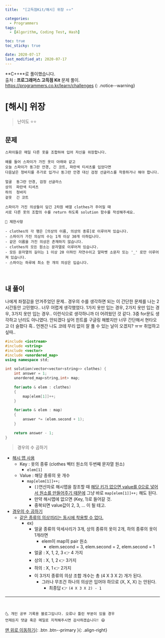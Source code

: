```yaml
---
title:  "[고득점Kit/해시] 위장 ⭐⭐" 

categories:
  - Programmers
tags:
  - [Algorithm, Coding Test, Hash]

toc: true
toc_sticky: true

date: 2020-07-17
last_modified_at: 2020-07-17
---
```


**C++**로 풀이했습니다.  
출처 : **프로그래머스 고득점 Kit** 문제 풀이. <https://programmers.co.kr/learn/challenges>
{: .notice--warning}

# [해시] 위장

> 난이도 ⭐⭐

## 문제 

```
스파이들은 매일 다른 옷을 조합하여 입어 자신을 위장합니다.

예를 들어 스파이가 가진 옷이 아래와 같고 
오늘 스파이가 동그란 안경, 긴 코트, 파란색 티셔츠를 입었다면 
다음날은 청바지를 추가로 입거나 동그란 안경 대신 검정 선글라스를 착용하거나 해야 합니다.

얼굴	동그란 안경, 검정 선글라스
상의	파란색 티셔츠
하의	청바지
겉옷	긴 코트

스파이가 가진 의상들이 담긴 2차원 배열 clothes가 주어질 때 
서로 다른 옷의 조합의 수를 return 하도록 solution 함수를 작성해주세요.
```
```
📢 제한사항

- clothes의 각 행은 [의상의 이름, 의상의 종류]로 이루어져 있습니다.
- 스파이가 가진 의상의 수는 1개 이상 30개 이하입니다.
- 같은 이름을 가진 의상은 존재하지 않습니다.
- clothes의 모든 원소는 문자열로 이루어져 있습니다.
- 모든 문자열의 길이는 1 이상 20 이하인 자연수이고 알파벳 소문자 또는 '_' 로만 이루어져 있습니다.
- 스파이는 하루에 최소 한 개의 의상은 입습니다.
```

<br>

## 내 풀이 

나에게 좌절감을 안겨주었던 문제.. 경우의 수를 생각하면 되는 이 간단한 문제를 나는 2시간동안 고민했다.. 너무 어렵게 생각했었다. 1가지 옷만 입는 경우, 2가지 옷만 입는 경우, 3가지 옷만 입는 경우.. 이런식으로 생각하니까 더 어려웠던 것 같다. 3중 for문도 생각하고 난리도 아니였다. 안되겠다 싶어 힌트를 구글링 해봤지만 너무 간단해서 현타오고 더 슬펐다 흑.. 언젠간 나도 코테 무리 없이 잘 풀 수 있는 날이 오겠지? ㅠㅠ 취업하고 싶따.. 

```cpp
#include <iostream>
#include <string>
#include <vector>
#include <unordered_map>
using namespace std;
 
int solution(vector<vector<string>> clothes) {
    int answer = 1;
    unordered_map<string,int> map;
    
    for(auto & elem : clothes)
    {
        map[elem[1]]++;
    }
    
    for(auto & elem : map)
    {
        answer *= (elem.second + 1);
    }
    
    return answer - 1;
}
```

> 경우의 수 곱하기

- <u>해시 맵 사용</u>
  - Key : 옷의 종류 (clothes 벡터 원소의 두번째 문자열 원소)
    - `elem[1]`
  - Value : 해당 종류의 옷 개수
    - `map[elem[1]]++;`
      - `[]`연산자로 해시맵을 참조할 때 <u>해당 키가 없으면 value를 0으로 넣어서 원소를 만들어주기 때문에</u> 그냥 바로 `map[elem[1]]++;` 해도 된다.
      - 만약 해시맵에 없으면 (Key, 1)로 들어갈 것.
      - 중복되면 value값이 2, 3, ... 이 될 테고.
- <u>경우의 수 곱하기</u>
  - <u>같은 종류의 의상끼리는 동시에 착용할 수 없다.</u>
    - ex)
      - 얼굴 종류의 악세사리가 3개, 상의 종류의 옷이 2개, 하의 종류의 옷이 1개라면
        - elem이 map의 pair 원소
          - elem.second = 3, elem.second = 2, elem.second = 1
      - 얼굴 : X, 1, 2, 3 👉 4 가지
      - 상의 : X, 1, 2 👉 3가지
      - 하의 : X, 1 👉 2가지
      - 이 3가지 종류의 의상 조합 개수는 총 (4 X 3 X 2) 개가 된다.
        - 그러나 무조건 하나의 의상은 입어야 하므로 (X, X, X) 는 안된다.
          - 최종답 👉 `(4 X 3 X 2) - 1`

***
<br>

    🌜 개인 공부 기록용 블로그입니다. 오류나 틀린 부분이 있을 경우 
    언제든지 댓글 혹은 메일로 지적해주시면 감사하겠습니다! 😄

[맨 위로 이동하기](#){: .btn .btn--primary }{: .align-right}